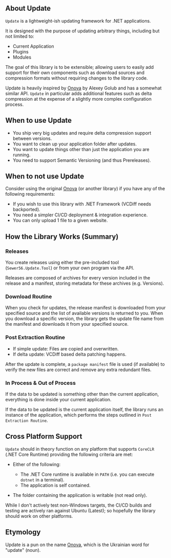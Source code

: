 ## About Update

`Update` is a lightweight-ish updating framework for .NET applications. 

It is designed with the purpose of updating arbitrary things, including but not limited to:  
- Current Application  
- Plugins  
- Modules  

The goal of this library is to be extensible; allowing users to easily add support for their own components such as download sources and compression formats without requiring changes to the library code.

Update is heavily inspired by [Onova](https://github.com/Tyrrrz/Onova) by Alexey Golub and has a somewhat similar API. `Update` in particular adds additional features such as delta compression at the expense of a slightly more complex configuration process.

## When to use Update

- You ship very big updates and require delta compression support between versions.
- You want to clean up your application folder after updates.
- You want to update things other than just the application you are running.
- You need to support Semantic Versioning (and thus Prereleases).

## When to not use Update

Consider using the original [Onova](https://github.com/Tyrrrz/Onova) (or another library) if you have any of the following requirements:

- If you wish to use this library with .NET Framework (VCDiff needs backported).
- You need a simpler CI/CD deployment & integration experience.
- You can only upload 1 file to a given website.

## How the Library Works (Summary)

### Releases
You create releases using either the pre-included tool (`Sewer56.Update.Tool`) or from your own program via the API.

Releases are composed of archives for every version included in the release and a manifest, storing metadata for these archives (e.g. Versions).

### Download Routine

When you check for updates, the release manifest is downloaded from your specified source and the list of available versions is returned to you. When you download a specific version, the library gets the update file name from the manifest and downloads it from your specified source.

### Post Extraction Routine
- If simple update: Files are copied and overwritten.
- If delta update: VCDiff based delta patching happens.

After the update is complete, a `package manifest` file is used (if available) to verify the new files are correct and remove any extra redundant files. 

### In Process & Out of Process

If the data to be updated is something other than the current application, everything is done inside your current application.

If the data to be updated is the current application itself, the library runs an instance of the application, which performs the steps outlined in `Post Extraction Routine`.

## Cross Platform Support

`Update` should in theory function on any platform that supports `CoreCLR` (.NET Core Runtime) providing the following criteria are met:

- Either of the following: 
    - The .NET Core runtime is available in `PATH` (i.e. you can execute `dotnet` in a terminal).
    - The application is self contained.  

- The folder containing the application is writable (not read only). 

While I don't actively test non-Windows targets, the CI/CD builds and testing are actively ran against Ubuntu (Latest); so hopefully the library should work on other platforms.

## Etymology

Update is a pun on the name [Onova](https://github.com/Tyrrrz/Onova), which is the Ukrainian word for "update" (noun).